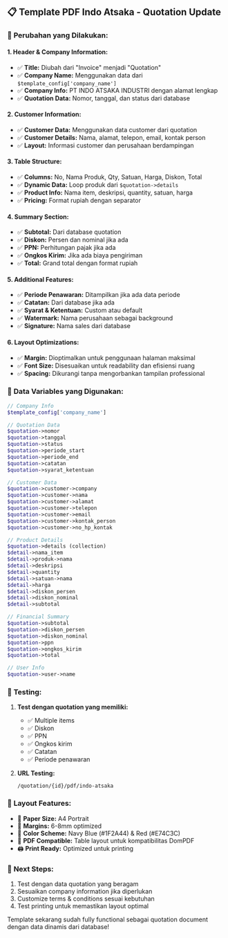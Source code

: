 ## 📋 Template PDF Indo Atsaka - Quotation Update

### 🔄 **Perubahan yang Dilakukan:**

#### **1. Header & Company Information:**

-   ✅ **Title:** Diubah dari "Invoice" menjadi "Quotation"
-   ✅ **Company Name:** Menggunakan data dari `$template_config['company_name']`
-   ✅ **Company Info:** PT INDO ATSAKA INDUSTRI dengan alamat lengkap
-   ✅ **Quotation Data:** Nomor, tanggal, dan status dari database

#### **2. Customer Information:**

-   ✅ **Customer Data:** Menggunakan data customer dari quotation
-   ✅ **Customer Details:** Nama, alamat, telepon, email, kontak person
-   ✅ **Layout:** Informasi customer dan perusahaan berdampingan

#### **3. Table Structure:**

-   ✅ **Columns:** No, Nama Produk, Qty, Satuan, Harga, Diskon, Total
-   ✅ **Dynamic Data:** Loop produk dari `$quotation->details`
-   ✅ **Product Info:** Nama item, deskripsi, quantity, satuan, harga
-   ✅ **Pricing:** Format rupiah dengan separator

#### **4. Summary Section:**

-   ✅ **Subtotal:** Dari database quotation
-   ✅ **Diskon:** Persen dan nominal jika ada
-   ✅ **PPN:** Perhitungan pajak jika ada
-   ✅ **Ongkos Kirim:** Jika ada biaya pengiriman
-   ✅ **Total:** Grand total dengan format rupiah

#### **5. Additional Features:**

-   ✅ **Periode Penawaran:** Ditampilkan jika ada data periode
-   ✅ **Catatan:** Dari database jika ada
-   ✅ **Syarat & Ketentuan:** Custom atau default
-   ✅ **Watermark:** Nama perusahaan sebagai background
-   ✅ **Signature:** Nama sales dari database

#### **6. Layout Optimizations:**

-   ✅ **Margin:** Dioptimalkan untuk penggunaan halaman maksimal
-   ✅ **Font Size:** Disesuaikan untuk readability dan efisiensi ruang
-   ✅ **Spacing:** Dikurangi tanpa mengorbankan tampilan professional

### 🎯 **Data Variables yang Digunakan:**

```php
// Company Info
$template_config['company_name']

// Quotation Data
$quotation->nomor
$quotation->tanggal
$quotation->status
$quotation->periode_start
$quotation->periode_end
$quotation->catatan
$quotation->syarat_ketentuan

// Customer Data
$quotation->customer->company
$quotation->customer->nama
$quotation->customer->alamat
$quotation->customer->telepon
$quotation->customer->email
$quotation->customer->kontak_person
$quotation->customer->no_hp_kontak

// Product Details
$quotation->details (collection)
$detail->nama_item
$detail->produk->nama
$detail->deskripsi
$detail->quantity
$detail->satuan->nama
$detail->harga
$detail->diskon_persen
$detail->diskon_nominal
$detail->subtotal

// Financial Summary
$quotation->subtotal
$quotation->diskon_persen
$quotation->diskon_nominal
$quotation->ppn
$quotation->ongkos_kirim
$quotation->total

// User Info
$quotation->user->name
```

### 🧪 **Testing:**

1. **Test dengan quotation yang memiliki:**

    - ✅ Multiple items
    - ✅ Diskon
    - ✅ PPN
    - ✅ Ongkos kirim
    - ✅ Catatan
    - ✅ Periode penawaran

2. **URL Testing:**
    ```
    /quotation/{id}/pdf/indo-atsaka
    ```

### 📐 **Layout Features:**

-   📄 **Paper Size:** A4 Portrait
-   🔧 **Margins:** 6-8mm optimized
-   🎨 **Color Scheme:** Navy Blue (#1F2A44) & Red (#E74C3C)
-   📱 **PDF Compatible:** Table layout untuk kompatibilitas DomPDF
-   🖨️ **Print Ready:** Optimized untuk printing

### 🚀 **Next Steps:**

1. Test dengan data quotation yang beragam
2. Sesuaikan company information jika diperlukan
3. Customize terms & conditions sesuai kebutuhan
4. Test printing untuk memastikan layout optimal

Template sekarang sudah fully functional sebagai quotation document dengan data dinamis dari database!
